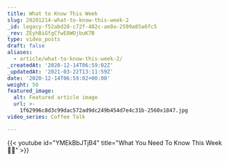 ```yaml
---
title: What to Know This Week
slug: 20201214-what-to-know-this-week-2
_id: legacy-f52abd28-c72f-482c-ae0a-2599a85a6fc5
_rev: ZEyhBiGfgCfwE8WOjbuK7B
type: video_posts
draft: false
aliases:
  - article/what-to-know-this-week-2/
_createdAt: '2020-12-14T06:59:02Z'
_updatedAt: '2021-03-22T13:11:59Z'
date: '2020-12-14T06:59:02+00:00'
weight: 50
featured_image:
  alt: Featured article image
  url: >-
    1f62996c8d3c99dac572ad9dc249b454d7e4c31b-2560x1847.jpg
video_series: Coffee Talk

---
```

{{< youtube id="YMEkBbJTjB4" title="What You Need To Know This Week 👊🏻" >}}
